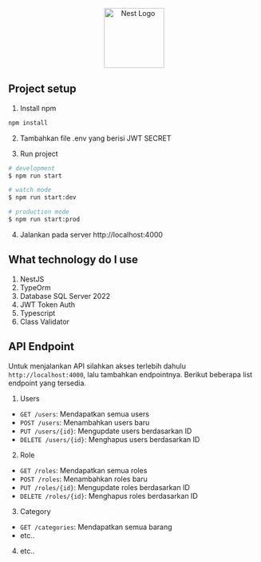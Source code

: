 <p align="center">
  <a href="http://nestjs.com/" target="blank"><img src="https://nestjs.com/img/logo-small.svg" width="120" alt="Nest Logo" /></a>
</p>

## Project setup

1. Install npm
```bash
npm install
```
2. Tambahkan file .env yang berisi JWT SECRET

3. Run project

```bash
# development
$ npm run start

# watch mode
$ npm run start:dev

# production mode
$ npm run start:prod
```
4. Jalankan pada server http://localhost:4000

## What technology do I use
1. NestJS
2. TypeOrm
3. Database SQL Server 2022
4. JWT Token Auth
5. Typescript
6. Class Validator

## API Endpoint
Untuk menjalankan API silahkan akses terlebih dahulu `http://localhost:4000`, lalu tambahkan endpointnya. Berikut beberapa list endpoint yang tersedia.
1. Users
- `GET /users`: Mendapatkan semua users
- `POST /users`: Menambahkan users baru
- `PUT /users/{id}`: Mengupdate users berdasarkan ID
- `DELETE /users/{id}`: Menghapus users berdasarkan ID

2. Role
- `GET /roles`: Mendapatkan semua roles
- `POST /roles`: Menambahkan roles baru
- `PUT /roles/{id}`: Mengupdate roles berdasarkan ID
- `DELETE /roles/{id}`: Menghapus roles berdasarkan ID

3. Category
- `GET /categories`: Mendapatkan semua barang
- etc..

4. etc..
